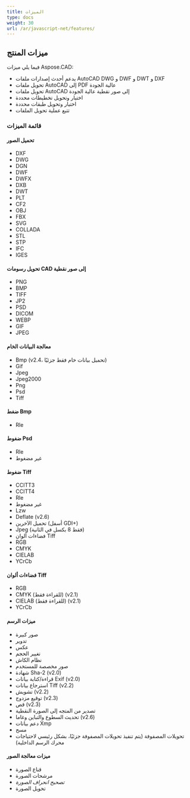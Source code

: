 ```yaml
---
title: الميزات
type: docs
weight: 30
url: /ar/javascript-net/features/
---
```


## **ميزات المنتج**
فيما يلي ميزات Aspose.CAD:

- يدعم أحدث إصدارات ملفات AutoCAD DWG و DWF و DWT و DXF
- تحويل ملفات AutoCAD إلى PDF عالية الجودة
- تحويل ملفات AutoCAD إلى صور نقطية عالية الجودة
- اختيار وتحويل تخطيطات محددة
- اختيار وتحويل طبقات محددة
- تتبع عملية تحويل الملفات

### **قائمة الميزات**
#### **تحميل الصور**
- DXF
- DWG
- DGN
- DWF
- DWFX
- DXB
- DWT
- PLT
- CF2
- OBJ
- FBX
- SVG
- COLLADA
- STL
- STP
- IFC
- IGES

#### **تحويل رسومات CAD إلى صور نقطية**
- PNG
- BMP
- TIFF
- JP2
- PSD
- DICOM
- WEBP
- GIF
- JPEG

#### **معالجة البيانات الخام**
- Bmp (v2.4، تحميل بيانات خام فقط جزئيًا)
- Gif
- Jpeg
- Jpeg2000
- Png
- Psd
- Tiff

#### **ضغط Bmp**
- Rle

#### **ضغوط Psd**
- Rle
- غير مضغوط

#### **ضغوط Tiff**
- CCITT3
- CCITT4
- Rle
- غير مضغوط
- Lzw
- Deflate (v2.6)
- تحميل الآخرين (أسفل GDI+)
- Jpeg (فقط 8 بكسل في الثانية)
- فضاءات ألوان Tiff
- RGB
- CMYK
- CIELAB
- YCrCb

#### **فضاءات ألوان Tiff**
- RGB    
- CMYK (للقراءة فقط) (v2.1)
- CIELAB (للقراءة فقط) (v2.1)
- YCrCb

#### **ميزات الرسم**
- صور كبيرة    
- تدوير    
- عكس    
- تغيير الحجم    
- نظام الكاش    
- صور مخصصة للمستخدم    
- شهادة Sha-2 (v2.0)
- قراءة/كتابة بيانات Exif (v2.0)
- استرجاع بيانات Tiff (v2.2)
- تشويش (v2.2)
- توقيع مزدوج (v2.3)
- قص (v2.3)
- تصدير من المتجه إلى الصورة النقطية    
- تحديث السطوع والتباين وغاما (v2.6)
- دعم بيانات Xmp
- مسح
- تحويلات المصفوفة (يتم تنفيذ تحويلات المصفوفة جزئيًا، بشكل رئيسي لاحتياجات محرك الرسم الداخلية)

#### **ميزات معالجة الصور**
- قناع الصورة
- مرشحات الصورة
- *تصحيح انحراف الصورة*
- تحويل الصورة
